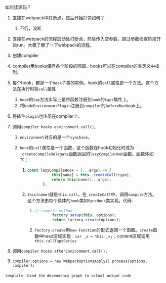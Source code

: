 如何读源码？



1. 直接在webpack中打断点，然后开始打包如何？
   1. 不行，没断
2. 直接在webpack的流程启动处打断点，然后传入空参数，跳过参数检查阶段开始run。大概了解了一下webpack的流程。



1. 创建compiler

2. compiler用hooks保存各个阶段的回调。hooks可以在compiler的类定义中找到。

3. 每个hook，都是一个`Hook`子类的实例。hook的`call`属性是一个方法。这个方法在执行时将`call`属性

   1. `hook`的`tap`方法实际上是将函数注册到`hook`的`taps`属性上。
   2. 将`NodeEnvironmentPlugin`注册到`compiler`的`beforeRun`hook上。

4. 将插件`plugin`也注册在compiler上。

5. 调用`compiler.hooks.environment.call()`,

   1. `environment`对应的是一个`synchook`。

   2. `hook`的`call`属性是一个函数，这个函数在hook初始化时成为`_createCompileDelegate`函数返回的`lazyCompileHook`函数。函数体如下：

      1. ```javascript
         const lazyCompileHook = (...args) => {
         			this[name] = this._createCall(type);
         			return this[name](...args);
         		};
         ```

      2. `this[name]`就是`this.call`。在`_createCall`中，调用`compile`方法。这个方法由每个具体的`hook`类如`SyncHook`类实现。代码:

         1. ```javascript
            // compile method
            		factory.setup(this, options);
            		return factory.create(options);
            ```

         2. `factory.create`用`new Function`的形式返回一个函数。`create`函数中head区域实现：`var _x = this._x;`；content区域调用`this.callTapsSeries`

6. 调用`compiler.hooks.afterEnvironment.call();`

7. `compiler.options = new WebpackOptionsApply().process(options, compiler);`





`template`：`bind the dependency graph to actual output code`